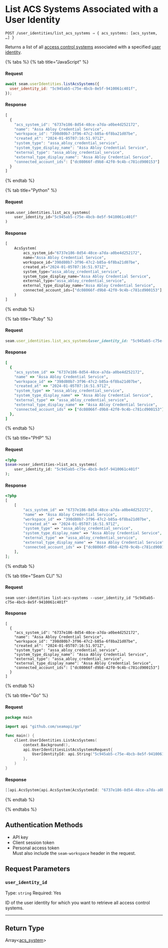 # List ACS Systems Associated with a User Identity

```
POST /user_identities/list_acs_systems ⇒ { acs_systems: [acs_system, …] }
```

Returns a list of all [access control systems](https://docs.seam.co/latest/capability-guides/access-systems) associated with a specified [user identity](https://docs.seam.co/latest/capability-guides/mobile-access-in-development/managing-mobile-app-user-accounts-with-user-identities#what-is-a-user-identity).

{% tabs %}
{% tab title="JavaScript" %}
#### Request

```javascript
await seam.userIdentities.listAcsSystems({
  user_identity_id: "5c945ab5-c75e-4bcb-8e5f-9410061c401f",
});
```

#### Response

```javascript
[
  {
    "acs_system_id": "6737e186-8d54-48ce-a7da-a0be4d252172",
    "name": "Assa Abloy Credential Service",
    "workspace_id": "398d80b7-3f96-47c2-b85a-6f8ba21d07be",
    "created_at": "2024-01-05T07:16:51.971Z",
    "system_type": "assa_abloy_credential_service",
    "system_type_display_name": "Assa Abloy Credential Service",
    "external_type": "assa_abloy_credential_service",
    "external_type_display_name": "Assa Abloy Credential Service",
    "connected_account_ids": ["dc08066f-d9b8-42f0-9c4b-c781cd900153"]
  }
]
```
{% endtab %}

{% tab title="Python" %}
#### Request

```python
seam.user_identities.list_acs_systems(
    user_identity_id="5c945ab5-c75e-4bcb-8e5f-9410061c401f"
)
```

#### Response

```python
[
    AcsSystem(
        acs_system_id="6737e186-8d54-48ce-a7da-a0be4d252172",
        name="Assa Abloy Credential Service",
        workspace_id="398d80b7-3f96-47c2-b85a-6f8ba21d07be",
        created_at="2024-01-05T07:16:51.971Z",
        system_type="assa_abloy_credential_service",
        system_type_display_name="Assa Abloy Credential Service",
        external_type="assa_abloy_credential_service",
        external_type_display_name="Assa Abloy Credential Service",
        connected_account_ids=["dc08066f-d9b8-42f0-9c4b-c781cd900153"],
    )
]
```
{% endtab %}

{% tab title="Ruby" %}
#### Request

```ruby
seam.user_identities.list_acs_systems(user_identity_id: "5c945ab5-c75e-4bcb-8e5f-9410061c401f")
```

#### Response

```ruby
[
  {
    "acs_system_id" => "6737e186-8d54-48ce-a7da-a0be4d252172",
    "name" => "Assa Abloy Credential Service",
    "workspace_id" => "398d80b7-3f96-47c2-b85a-6f8ba21d07be",
    "created_at" => "2024-01-05T07:16:51.971Z",
    "system_type" => "assa_abloy_credential_service",
    "system_type_display_name" => "Assa Abloy Credential Service",
    "external_type" => "assa_abloy_credential_service",
    "external_type_display_name" => "Assa Abloy Credential Service",
    "connected_account_ids" => ["dc08066f-d9b8-42f0-9c4b-c781cd900153"],
  },
]
```
{% endtab %}

{% tab title="PHP" %}
#### Request

```php
<?php
$seam->user_identities->list_acs_systems(
    user_identity_id: "5c945ab5-c75e-4bcb-8e5f-9410061c401f"
);
```

#### Response

```php
<?php
[
    [
        "acs_system_id" => "6737e186-8d54-48ce-a7da-a0be4d252172",
        "name" => "Assa Abloy Credential Service",
        "workspace_id" => "398d80b7-3f96-47c2-b85a-6f8ba21d07be",
        "created_at" => "2024-01-05T07:16:51.971Z",
        "system_type" => "assa_abloy_credential_service",
        "system_type_display_name" => "Assa Abloy Credential Service",
        "external_type" => "assa_abloy_credential_service",
        "external_type_display_name" => "Assa Abloy Credential Service",
        "connected_account_ids" => ["dc08066f-d9b8-42f0-9c4b-c781cd900153"],
    ],
];
```
{% endtab %}

{% tab title="Seam CLI" %}
#### Request

```seam_cli
seam user-identities list-acs-systems --user_identity_id "5c945ab5-c75e-4bcb-8e5f-9410061c401f"
```

#### Response

```seam_cli
[
  {
    "acs_system_id": "6737e186-8d54-48ce-a7da-a0be4d252172",
    "name": "Assa Abloy Credential Service",
    "workspace_id": "398d80b7-3f96-47c2-b85a-6f8ba21d07be",
    "created_at": "2024-01-05T07:16:51.971Z",
    "system_type": "assa_abloy_credential_service",
    "system_type_display_name": "Assa Abloy Credential Service",
    "external_type": "assa_abloy_credential_service",
    "external_type_display_name": "Assa Abloy Credential Service",
    "connected_account_ids": ["dc08066f-d9b8-42f0-9c4b-c781cd900153"]
  }
]
```
{% endtab %}

{% tab title="Go" %}
#### Request

```go
package main

import api "github.com/seamapi/go"

func main() {
	client.UserIdentities.ListAcsSystems(
		context.Background(),
		api.UserIdentitiesListAcsSystemsRequest{
			UserIdentityId: api.String("5c945ab5-c75e-4bcb-8e5f-9410061c401f"),
		},
	)
}
```

#### Response

```go
[]api.AcsSystem{api.AcsSystem{AcsSystemId: "6737e186-8d54-48ce-a7da-a0be4d252172", Name: "Assa Abloy Credential Service", WorkspaceId: "398d80b7-3f96-47c2-b85a-6f8ba21d07be", CreatedAt: "2024-01-05T07:16:51.971Z", SystemType: "assa_abloy_credential_service", SystemTypeDisplayName: "Assa Abloy Credential Service", ExternalType: "assa_abloy_credential_service", ExternalTypeDisplayName: "Assa Abloy Credential Service", ConnectedAccountIds: []string{"dc08066f-d9b8-42f0-9c4b-c781cd900153"}}}
```
{% endtab %}

{% endtabs %}

## Authentication Methods

- API key
- Client session token
- Personal access token
  <br>Must also include the `seam-workspace` header in the request.

## Request Parameters

### `user_identity_id`

Type: `string`
Required: Yes

ID of the user identity for which you want to retrieve all access control systems.

***

## Return Type

Array<[acs\_system](./)>
